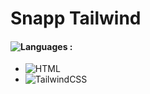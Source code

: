 # Snapp Tailwind

#### ![Languages](https://img.shields.io/github/languages/count/zeynab-jalalian/Snapp-Tailwind) :

 - ![HTML](https://img.shields.io/badge/Html-orange)
 - ![TailwindCSS](https://img.shields.io/badge/TailwindCSS-blue)

   

